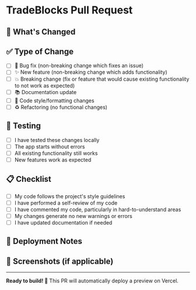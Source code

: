 # TradeBlocks Pull Request

## 🧱 What's Changed

<!-- Describe your changes here -->

## ✅ Type of Change

- [ ] 🐛 Bug fix (non-breaking change which fixes an issue)
- [ ] ✨ New feature (non-breaking change which adds functionality)
- [ ] 💥 Breaking change (fix or feature that would cause existing functionality to not work as expected)
- [ ] 📚 Documentation update
- [ ] 🎨 Code style/formatting changes
- [ ] ♻️ Refactoring (no functional changes)

## 🧪 Testing

- [ ] I have tested these changes locally
- [ ] The app starts without errors
- [ ] All existing functionality still works
- [ ] New features work as expected

## 📋 Checklist

- [ ] My code follows the project's style guidelines
- [ ] I have performed a self-review of my code
- [ ] I have commented my code, particularly in hard-to-understand areas
- [ ] My changes generate no new warnings or errors
- [ ] I have updated documentation if needed

## 🚀 Deployment Notes

<!-- Any special deployment considerations? -->

## 📸 Screenshots (if applicable)

<!-- Add screenshots for UI changes -->

---

**Ready to build! 🧱** This PR will automatically deploy a preview on Vercel.